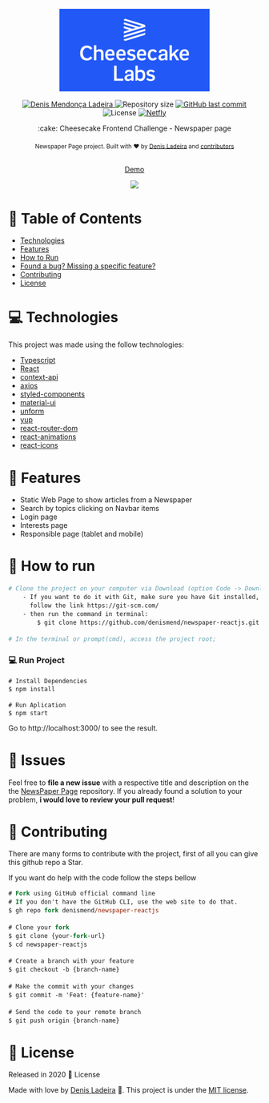 <p align="center">
   <img src="./.github/cheesecake_banner.png" alt="Marvel Logo" width="300"/>
</p>

<p align="center">
   <a href="https://linkedin.com/in/denis-ladeira-814365115/">
      <img alt="Denis Mendonça Ladeira" src="https://img.shields.io/badge/-DenisLadeira-blue?style=flat&logo=Linkedin&logoColor=white" />
   </a>
  <img alt="Repository size" src="https://img.shields.io/github/repo-size/denismend/newspaper-reactjs?color=blue">

  <a href="https://github.com/denismend/newspaper-reactjs/commits/dev_v1">
    <img alt="GitHub last commit" src="https://img.shields.io/github/last-commit/denismend/newspaper-reactjs?color=blue">
  </a>

  <img alt="License" src="https://img.shields.io/badge/license-MIT-blue">

  <a href="https://app.netlify.com/sites/cheesecake-denisladeira/deploys">
      <img alt="Netfly" src="https://img.shields.io/badge/netfly-Success-blue?style=flat&logo=netlify&logoColor=white" />
   </a>
</p>

<p align="center">
   :cake: Cheesecake Frontend Challenge - Newspaper page</p>

<div align="center">
  <sub>Newspaper Page project. Built with ❤︎ by
    <a href="https://github.com/denismend">Denis Ladeira</a> and
    <a href="https://github.com/denismend/newspaper-reactjs/graphs/contributors">
      contributors
    </a>
  </sub>
</div>

<p align="center"
  <br /><br />
  <span>
    <a href="https://cheesecake-denisladeira.netlify.app/">Demo</a>
  </span>
</p>

<p align="center">
  <img src=".github/sample.gif">
</p>

# :pushpin: Table of Contents

* [Technologies](#computer-technologies)
* [Features](#rocket-features)
* [How to Run](#construction_worker-how-to-run)
* [Found a bug? Missing a specific feature?](#bug-issues)
* [Contributing](#tada-contributing)
* [License](#closed_book-license)

# :computer: Technologies
This project was made using the follow technologies:

* [Typescript](https://www.typescriptlang.org/)
* [React](https://reactjs.org/)
* [context-api](https://reactjs.org/)
* [axios](https://github.com/axios/axios)
* [styled-components](https://styled-components.com/)
* [material-ui](https://material-ui.com/)
* [unform](https://github.com/Rocketseat/unform)
* [yup](https://github.com/jquense/yup)
* [react-router-dom](https://reactrouter.com/web/guides/quick-start)
* [react-animations](https://www.npmjs.com/package/react-animations)
* [react-icons](https://github.com/react-icons/react-icons)

# :rocket: Features

* Static Web Page to show articles from a Newspaper
* Search by topics clicking on Navbar items
* Login page
* Interests page
* Responsible page (tablet and mobile)

# :construction_worker: How to run
```bash
# Clone the project on your computer via Download (option Code -> Download ZIP)
    - If you want to do it with Git, make sure you have Git installed,
      follow the link https://git-scm.com/
    - then run the command in terminal:
        $ git clone https://github.com/denismend/newspaper-reactjs.git

# In the terminal or prompt(cmd), access the project root;
```

### 💻 Run Project
```
# Install Dependencies
$ npm install

# Run Aplication
$ npm start
```
Go to http://localhost:3000/ to see the result.

# :bug: Issues

Feel free to **file a new issue** with a respective title and description on the the [NewsPaper Page](https://github.com/denismend/newspaper-reactjs/issues) repository. If you already found a solution to your problem, **i would love to review your pull request**!

# :tada: Contributing

There are many forms to contribute with the project, first of all you can give this github repo a Star.

If you want do help with the code follow the steps bellow

```ps
# Fork using GitHub official command line
# If you don't have the GitHub CLI, use the web site to do that.
$ gh repo fork denismend/newspaper-reactjs

# Clone your fork
$ git clone {your-fork-url}
$ cd newspaper-reactjs

# Create a branch with your feature
$ git checkout -b {branch-name}

# Make the commit with your changes
$ git commit -m 'Feat: {feature-name}'

# Send the code to your remote branch
$ git push origin {branch-name}
```

# :closed_book: License

Released in 2020 :closed_book: License

Made with love by [Denis Ladeira](https://github.com/denismend) 🚀.
This project is under the [MIT license](./LICENSE).
